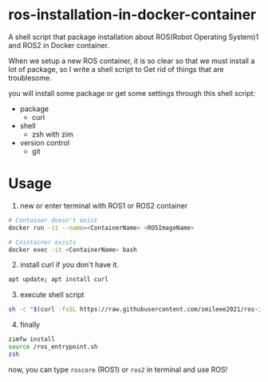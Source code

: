 # ros-installation-in-docker-container

A shell script that package installation about ROS(Robot Operating System)1 and ROS2 in Docker container.

When we setup a new ROS container, it is so clear so that we must install a lot of package, so I write a shell script to Get rid of things that are troublesome.

you will install some package or get some settings through this shell script:
- package
  - curl
- shell
  - zsh with zim
- version control
  - git

# Usage
1. new or enter terminal with ROS1 or ROS2 container
```bash
# Container doesn't exist
docker run -it --name=<ContainerName> <ROSImageName>

# Cointainer exists
docker exec -it <ContainerName> bash
```

2. install curl if you don't have it.
```bash
apt update; apt install curl
```

3. execute shell script
```bash
sh -c "$(curl -fsSL https://raw.githubusercontent.com/smileee2021/ros-installation-in-docker-container/main/install-zsh-with-zim.sh)"
```

4. finally
```bash
zimfw install
source /ros_entrypoint.sh
zsh
```

now, you can type `roscore` (ROS1) or `ros2` in terminal and use ROS!
